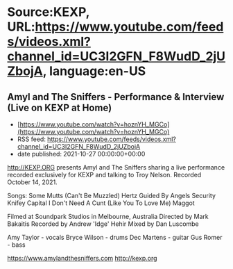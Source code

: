 # Source:KEXP, URL:https://www.youtube.com/feeds/videos.xml?channel_id=UC3I2GFN_F8WudD_2jUZbojA, language:en-US

## Amyl and The Sniffers - Performance & Interview (Live on KEXP at Home)
 - [https://www.youtube.com/watch?v=hoznYH_MGCo](https://www.youtube.com/watch?v=hoznYH_MGCo)
 - RSS feed: https://www.youtube.com/feeds/videos.xml?channel_id=UC3I2GFN_F8WudD_2jUZbojA
 - date published: 2021-10-27 00:00:00+00:00

http://KEXP.ORG presents Amyl and The Sniffers sharing a live performance recorded exclusively for KEXP and talking to Troy Nelson. Recorded October 14, 2021.

Songs:
Some Mutts (Can't Be Muzzled)
Hertz
Guided By Angels
Security
Knifey
Capital
I Don't Need A Cunt (Like You To Love Me)
Maggot

Filmed at Soundpark Studios in Melbourne, Australia
Directed by Mark Bakaitis
Recorded by Andrew 'Idge' Hehir
Mixed by Dan Luscombe

Amy Taylor - vocals
Bryce Wilson - drums
Dec Martens - guitar
Gus Romer - bass

https://www.amylandthesniffers.com
http://kexp.org

